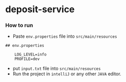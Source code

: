 # deposit-service

### How to run
- Paste `env.properties` file into `src/main/resources` 

```
## env.properties

    LOG_LEVEL=info
    PROFILE=dev
```  
- put `input.txt` file into  `src/main/resources` 
- Run the project in `intelliJ` or any other `JAVA` editor.
